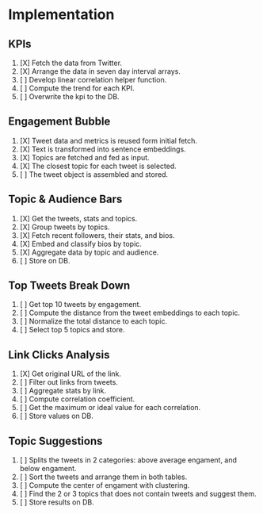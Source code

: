 # Implementation

## KPIs
1. [X] Fetch the data from Twitter.
2. [X] Arrange the data in seven day interval arrays.
3. [ ] Develop linear correlation helper function.
4. [ ] Compute the trend for each KPI.
5. [ ] Overwrite the kpi to the DB.

## Engagement Bubble
1. [X] Tweet data and metrics is reused form initial fetch.
2. [X] Text is transformed into sentence embeddings.
3. [X] Topics are fetched and fed as input.
4. [X] The closest topic for each tweet is selected.
5. [ ] The tweet object is assembled and stored.

## Topic & Audience Bars
1. [X] Get the tweets, stats and topics.
2. [X] Group tweets by topics.
3. [X] Fetch recent followers, their stats, and bios.
4. [X] Embed and classify bios by topic.
5. [X] Aggregate data by topic and audience.
6. [ ] Store on DB.

## Top Tweets Break Down
1. [ ] Get top 10 tweets by engagement.
2. [ ] Compute the distance from the tweet embeddings to each topic.
3. [ ] Normalize the total distance to each topic.
4. [ ] Select top 5 topics and store.

## Link Clicks Analysis
1. [X] Get original URL of the link.
2. [ ] Filter out links from tweets.
3. [ ] Aggregate stats by link.
4. [ ] Compute correlation coefficient. 
5. [ ] Get the maximum or ideal value for each correlation.
6. [ ] Store values on DB.

## Topic Suggestions
1. [ ] Splits the tweets in 2 categories: above average engament, and below engament.
2. [ ] Sort the tweets and arrange them in both tables.
3. [ ] Compute the center of engament with clustering.
4. [ ] Find the 2 or 3 topics that does not contain tweets and suggest them.
5. [ ] Store results on DB.
